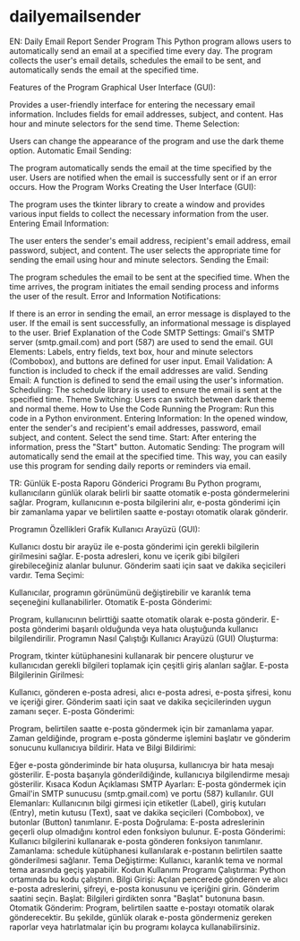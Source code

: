 # dailyemailsender
EN: Daily Email Report Sender Program
This Python program allows users to automatically send an email at a specified time every day. The program collects the user's email details, schedules the email to be sent, and automatically sends the email at the specified time.

Features of the Program
Graphical User Interface (GUI):

Provides a user-friendly interface for entering the necessary email information.
Includes fields for email addresses, subject, and content.
Has hour and minute selectors for the send time.
Theme Selection:

Users can change the appearance of the program and use the dark theme option.
Automatic Email Sending:

The program automatically sends the email at the time specified by the user.
Users are notified when the email is successfully sent or if an error occurs.
How the Program Works
Creating the User Interface (GUI):

The program uses the tkinter library to create a window and provides various input fields to collect the necessary information from the user.
Entering Email Information:

The user enters the sender's email address, recipient's email address, email password, subject, and content.
The user selects the appropriate time for sending the email using hour and minute selectors.
Sending the Email:

The program schedules the email to be sent at the specified time.
When the time arrives, the program initiates the email sending process and informs the user of the result.
Error and Information Notifications:

If there is an error in sending the email, an error message is displayed to the user.
If the email is sent successfully, an informational message is displayed to the user.
Brief Explanation of the Code
SMTP Settings: Gmail's SMTP server (smtp.gmail.com) and port (587) are used to send the email.
GUI Elements: Labels, entry fields, text box, hour and minute selectors (Combobox), and buttons are defined for user input.
Email Validation: A function is included to check if the email addresses are valid.
Sending Email: A function is defined to send the email using the user's information.
Scheduling: The schedule library is used to ensure the email is sent at the specified time.
Theme Switching: Users can switch between dark theme and normal theme.
How to Use the Code
Running the Program: Run this code in a Python environment.
Entering Information: In the opened window, enter the sender's and recipient's email addresses, password, email subject, and content. Select the send time.
Start: After entering the information, press the "Start" button.
Automatic Sending: The program will automatically send the email at the specified time.
This way, you can easily use this program for sending daily reports or reminders via email.




TR: Günlük E-posta Raporu Gönderici Programı
Bu Python programı, kullanıcıların günlük olarak belirli bir saatte otomatik e-posta göndermelerini sağlar. Program, kullanıcının e-posta bilgilerini alır, e-posta gönderimi için bir zamanlama yapar ve belirtilen saatte e-postayı otomatik olarak gönderir.

Programın Özellikleri
Grafik Kullanıcı Arayüzü (GUI):

Kullanıcı dostu bir arayüz ile e-posta gönderimi için gerekli bilgilerin girilmesini sağlar.
E-posta adresleri, konu ve içerik gibi bilgileri girebileceğiniz alanlar bulunur.
Gönderim saati için saat ve dakika seçicileri vardır.
Tema Seçimi:

Kullanıcılar, programın görünümünü değiştirebilir ve karanlık tema seçeneğini kullanabilirler.
Otomatik E-posta Gönderimi:

Program, kullanıcının belirttiği saatte otomatik olarak e-posta gönderir.
E-posta gönderimi başarılı olduğunda veya hata oluştuğunda kullanıcı bilgilendirilir.
Programın Nasıl Çalıştığı
Kullanıcı Arayüzü (GUI) Oluşturma:

Program, tkinter kütüphanesini kullanarak bir pencere oluşturur ve kullanıcıdan gerekli bilgileri toplamak için çeşitli giriş alanları sağlar.
E-posta Bilgilerinin Girilmesi:

Kullanıcı, gönderen e-posta adresi, alıcı e-posta adresi, e-posta şifresi, konu ve içeriği girer.
Gönderim saati için saat ve dakika seçicilerinden uygun zamanı seçer.
E-posta Gönderimi:

Program, belirtilen saatte e-posta göndermek için bir zamanlama yapar.
Zaman geldiğinde, program e-posta gönderme işlemini başlatır ve gönderim sonucunu kullanıcıya bildirir.
Hata ve Bilgi Bildirimi:

Eğer e-posta gönderiminde bir hata oluşursa, kullanıcıya bir hata mesajı gösterilir.
E-posta başarıyla gönderildiğinde, kullanıcıya bilgilendirme mesajı gösterilir.
Kısaca Kodun Açıklaması
SMTP Ayarları: E-posta göndermek için Gmail'in SMTP sunucusu (smtp.gmail.com) ve portu (587) kullanılır.
GUI Elemanları: Kullanıcının bilgi girmesi için etiketler (Label), giriş kutuları (Entry), metin kutusu (Text), saat ve dakika seçicileri (Combobox), ve butonlar (Button) tanımlanır.
E-posta Doğrulama: E-posta adreslerinin geçerli olup olmadığını kontrol eden fonksiyon bulunur.
E-posta Gönderimi: Kullanıcı bilgilerini kullanarak e-posta gönderen fonksiyon tanımlanır.
Zamanlama: schedule kütüphanesi kullanılarak e-postanın belirtilen saatte gönderilmesi sağlanır.
Tema Değiştirme: Kullanıcı, karanlık tema ve normal tema arasında geçiş yapabilir.
Kodun Kullanımı
Programı Çalıştırma: Python ortamında bu kodu çalıştırın.
Bilgi Girişi: Açılan pencerede gönderen ve alıcı e-posta adreslerini, şifreyi, e-posta konusunu ve içeriğini girin. Gönderim saatini seçin.
Başlat: Bilgileri girdikten sonra "Başlat" butonuna basın.
Otomatik Gönderim: Program, belirtilen saatte e-postayı otomatik olarak gönderecektir.
Bu şekilde, günlük olarak e-posta göndermeniz gereken raporlar veya hatırlatmalar için bu programı kolayca kullanabilirsiniz.
